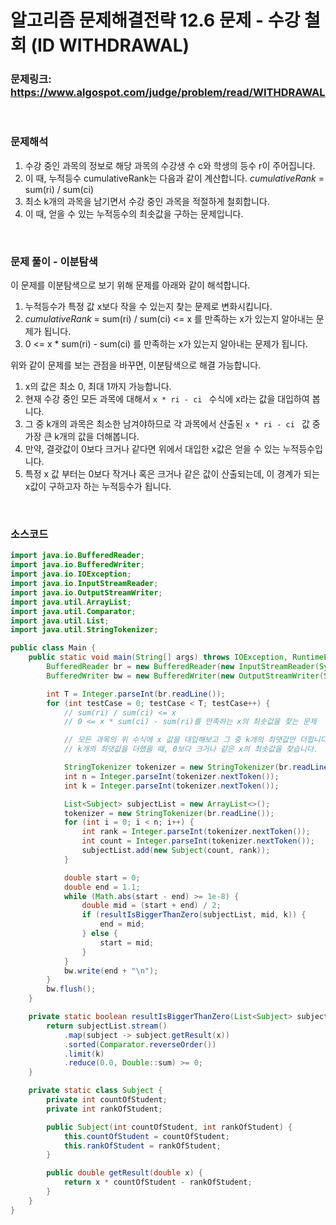 # 알고리즘 문제해결전략 12.6 문제 - 수강 철회 (ID WITHDRAWAL)

### 문제링크: https://www.algospot.com/judge/problem/read/WITHDRAWAL

<br>

### 문제해석

1. 수강 중인 과목의 정보로 해당 과목의 수강생 수 c와 학생의 등수 r이 주어집니다.
2. 이 때, 누적등수 cumulativeRank는 다음과 같이 계산합니다. *cumulativeRank* = sum(ri) / sum(ci)
3. 최소 k개의 과목을 남기면서 수강 중인 과목을 적절하게 철회합니다.
4. 이 때, 얻을 수 있는 누적등수의 최솟값을 구하는 문제입니다.

<br>

### 문제 풀이 - 이분탐색

이 문제를 이분탐색으로 보기 위해 문제를 아래와 같이 해석합니다.

1. 누적등수가 특정 값 x보다 작을 수 있는지 찾는 문제로 변화시킵니다.
2. *cumulativeRank* = sum(ri) / sum(ci) <= x 를 만족하는 x가 있는지 알아내는 문제가 됩니다.
3. 0 <= x * sum(ri) - sum(ci) 를 만족하는 x가 있는지 알아내는 문제가 됩니다.

위와 같이 문제를 보는 관점을 바꾸면, 이분탐색으로 해결 가능합니다.

1. x의 값은 최소 0, 최대 1까지 가능합니다.
2. 현재 수강 중인 모든 과목에 대해서 `x * ri - ci ` 수식에 x라는 값을 대입하여 봅니다.
3. 그 중 k개의 과목은 최소한 남겨야하므로 각 과목에서 산출된 `x * ri - ci ` 값 중 가장 큰 k개의 값을 더해봅니다. 
4. 만약, 결괏값이 0보다 크거나 같다면 위에서 대입한 x값은 얻을 수 있는 누적등수입니다.
5. 특정 x 값 부터는 0보다 작거나 혹은 크거나 같은 값이 산출되는데, 이 경계가 되는 x값이 구하고자 하는 누적등수가 됩니다.

<br>

### 소스코드

```java
import java.io.BufferedReader;
import java.io.BufferedWriter;
import java.io.IOException;
import java.io.InputStreamReader;
import java.io.OutputStreamWriter;
import java.util.ArrayList;
import java.util.Comparator;
import java.util.List;
import java.util.StringTokenizer;

public class Main {
    public static void main(String[] args) throws IOException, RuntimeException {
        BufferedReader br = new BufferedReader(new InputStreamReader(System.in));
        BufferedWriter bw = new BufferedWriter(new OutputStreamWriter(System.out));

        int T = Integer.parseInt(br.readLine());
        for (int testCase = 0; testCase < T; testCase++) {
            // sum(ri) / sum(ci) <= x
            // 0 <= x * sum(ci) - sum(ri)를 만족하는 x의 최솟값을 찾는 문제

            // 모든 과목의 위 수식에 x 값을 대입해보고 그 중 k개의 최댓값만 더합니다.
            // k개의 최댓값을 더했을 때, 0보다 크거나 같은 x의 최솟값을 찾습니다.

            StringTokenizer tokenizer = new StringTokenizer(br.readLine());
            int n = Integer.parseInt(tokenizer.nextToken());
            int k = Integer.parseInt(tokenizer.nextToken());

            List<Subject> subjectList = new ArrayList<>();
            tokenizer = new StringTokenizer(br.readLine());
            for (int i = 0; i < n; i++) {
                int rank = Integer.parseInt(tokenizer.nextToken());
                int count = Integer.parseInt(tokenizer.nextToken());
                subjectList.add(new Subject(count, rank));
            }

            double start = 0;
            double end = 1.1;
            while (Math.abs(start - end) >= 1e-8) {
                double mid = (start + end) / 2;
                if (resultIsBiggerThanZero(subjectList, mid, k)) {
                    end = mid;
                } else {
                    start = mid;
                }
            }
            bw.write(end + "\n");
        }
        bw.flush();
    }

    private static boolean resultIsBiggerThanZero(List<Subject> subjectList, double x, int k) {
        return subjectList.stream()
            .map(subject -> subject.getResult(x))
            .sorted(Comparator.reverseOrder())
            .limit(k)
            .reduce(0.0, Double::sum) >= 0;
    }

    private static class Subject {
        private int countOfStudent;
        private int rankOfStudent;

        public Subject(int countOfStudent, int rankOfStudent) {
            this.countOfStudent = countOfStudent;
            this.rankOfStudent = rankOfStudent;
        }

        public double getResult(double x) {
            return x * countOfStudent - rankOfStudent;
        }
    }
}
```
